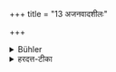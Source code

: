 +++
title = "13 अजनवादशीलः"

+++

<details><summary>Bühler</summary>

13. Let him not be addicted to gossiping.
</details>

<details><summary>हरदत्त-टीका</summary>

## सूत्रम्
अजनवादशीलः ॥ १३ ॥
### टिप्पनी
जनवादः परिवादः लोकवार्ता वा, तच्छीलो न स्यात् ॥ १३ ॥
</details>
